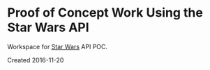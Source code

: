 Proof of Concept Work Using the Star Wars API
============

Workspace for [Star Wars](http://swapi.co) API POC.

Created
2016-11-20
